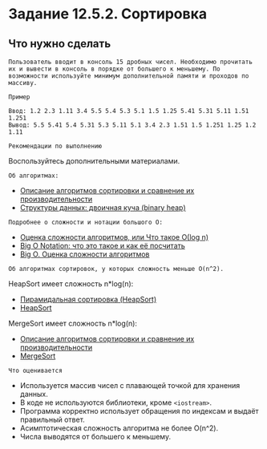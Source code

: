 # Задание 12.5.2. Сортировка
## Что нужно сделать
```
Пользователь вводит в консоль 15 дробных чисел. Необходимо прочитать их и вывести в консоль в порядке от большего к меньшему. По возможности используйте минимум дополнительной памяти и проходов по массиву.
```

`Пример`
```
Ввод: 1.2 2.3 1.11 3.4 5.5 5.4 5.3 5.1 1.5 1.25 5.41 5.31 5.11 1.51 1.251 
Вывод: 5.5 5.41 5.4 5.31 5.3 5.11 5.1 3.4 2.3 1.51 1.5 1.251 1.25 1.2 1.11
```
`Рекомендации по выполнению`

Воспользуйтесь дополнительными материалами.

`Об алгоритмах:`

* <a href = "https://habr.com/ru/post/335920/"> 
  Описание алгоритмов сортировки и сравнение их производительности
  </a>
* <a href = "https://habr.com/ru/post/112222/"> 
  Структуры данных: двоичная куча (binary heap)
  </a>

`Подробнее о сложности и нотации большого O:`

* <a href = "https://tproger.ru/articles/computational-complexity-explained/"> 
  Оценка сложности алгоритмов, или Что такое О(log n) 
  </a>
* <a href = "https://skillbox.ru/media/code/big-o-notation-chto-eto-takoe-i-kak-eye-poschitat/"> 
  Big O Notation: что это такое и как её посчитать 
  </a>
* <a href = "https://youtu.be/EeP-KHoEHVg"> 
  Big O. Оценка сложности алгоритмов 
  </a>

`Об алгоритмах сортировок, у которых сложность меньше O(n^2).`

HeapSort имеет сложность n*log(n):

* <a href = "https://habr.com/ru/company/otus/blog/460087/">
  Пирамидальная сортировка (HeapSort)
  </a>
* <a href = "https://www.geeksforgeeks.org/heap-sort/"> 
  HeapSort
  </a>

MergeSort имеет сложность n*log(n):

* <a href = "https://habr.com/ru/post/335920/">
  Описание алгоритмов сортировки и сравнение их производительности
  </a>
* <a href = "https://www.geeksforgeeks.org/merge-sort/">
  MergeSort
  </a>

`Что оценивается`

* Используется массив чисел с плавающей точкой для хранения данных.
* В коде не используются библиотеки, кроме `<iostream>`.
* Программа корректно использует обращения по индексам и выдаёт правильный ответ.
* Асимптотическая сложность алгоритма не более O(n^2).
* Числа выводятся от большего к меньшему.
